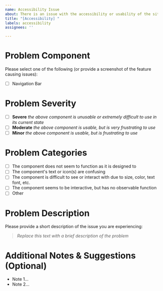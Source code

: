 ```yaml
---
name: Accessibility Issue
about: There is an issue with the accessibility or usability of the site.
title: "[Accessibility] "
labels: accessibility
assignees: ''

---
```


# Problem Component
Please select one of the following (or provide a screenshot of the feature causing issues):
- [ ] Navigation Bar

# Problem Severity
- [ ] **Severe** *the above component is unusable or extremely difficult to use in its current state*
- [ ] **Moderate** *the above component is usable, but is very frustrating to use*
- [ ] **Minor** *the above component is usable, but is frustrating to use*

# Problem Categories
- [ ] The component does not seem to function as it is designed to
- [ ] The component's text or icon(s) are confusing
- [ ] The component is difficult to see or interact with due to size, color, text font, etc.
- [ ] The component seems to be interactive, but has no observable function
- [ ] Other

# Problem Description
Please provide a short description of the issue you are experiencing:
> *Replace this text with a brief description of the problem*

# Additional Notes & Suggestions (Optional)
- Note 1...
- Note 2...
